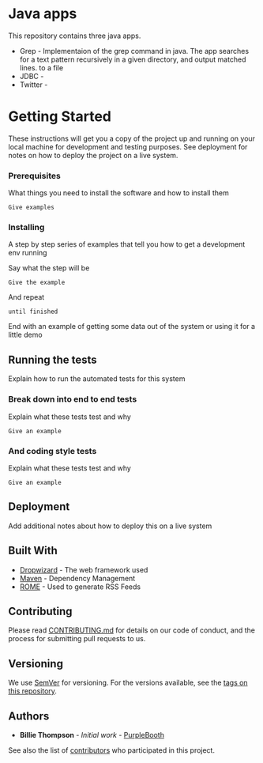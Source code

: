 # Java apps

This repository contains three java apps.
- Grep - Implementaion of the grep command in java. The app searches for a text pattern recursively in a given directory, and output matched lines.
to a file
- JDBC -
- Twitter - 

# Getting Started

These instructions will get you a copy of the project up and running on your local machine for development and testing purposes. See deployment for notes on how to deploy the project on a live system.

### [](https://gist.github.com/PurpleBooth/109311bb0361f32d87a2#prerequisites)Prerequisites

What things you need to install the software and how to install them

```
Give examples

```

### [](https://gist.github.com/PurpleBooth/109311bb0361f32d87a2#installing)Installing

A step by step series of examples that tell you how to get a development env running

Say what the step will be

```
Give the example

```

And repeat

```
until finished

```

End with an example of getting some data out of the system or using it for a little demo

## [](https://gist.github.com/PurpleBooth/109311bb0361f32d87a2#running-the-tests)Running the tests

Explain how to run the automated tests for this system

### [](https://gist.github.com/PurpleBooth/109311bb0361f32d87a2#break-down-into-end-to-end-tests)Break down into end to end tests

Explain what these tests test and why

```
Give an example

```

### [](https://gist.github.com/PurpleBooth/109311bb0361f32d87a2#and-coding-style-tests)And coding style tests

Explain what these tests test and why

```
Give an example

```

## [](https://gist.github.com/PurpleBooth/109311bb0361f32d87a2#deployment)Deployment

Add additional notes about how to deploy this on a live system

## [](https://gist.github.com/PurpleBooth/109311bb0361f32d87a2#built-with)Built With

-   [Dropwizard](http://www.dropwizard.io/1.0.2/docs/)  - The web framework used
-   [Maven](https://maven.apache.org/)  - Dependency Management
-   [ROME](https://rometools.github.io/rome/)  - Used to generate RSS Feeds

## [](https://gist.github.com/PurpleBooth/109311bb0361f32d87a2#contributing)Contributing

Please read  [CONTRIBUTING.md](https://gist.github.com/PurpleBooth/b24679402957c63ec426)  for details on our code of conduct, and the process for submitting pull requests to us.

## [](https://gist.github.com/PurpleBooth/109311bb0361f32d87a2#versioning)Versioning

We use  [SemVer](http://semver.org/)  for versioning. For the versions available, see the  [tags on this repository](https://github.com/your/project/tags).

## [](https://gist.github.com/PurpleBooth/109311bb0361f32d87a2#authors)Authors

-   **Billie Thompson**  -  _Initial work_  -  [PurpleBooth](https://github.com/PurpleBooth)

See also the list of  [contributors](https://github.com/your/project/contributors)  who participated in this project.
<!--stackedit_data:
eyJoaXN0b3J5IjpbLTI4MDgzMDYyNV19
-->